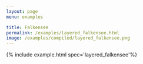 ```yaml
---
layout: page
menu: examples

title: Falkensee
permalink: /examples/layered_falkensee.html
image: /examples/compiled/layered_falkensee.png
---
```




{% include example.html spec='layered_falkensee'%}
